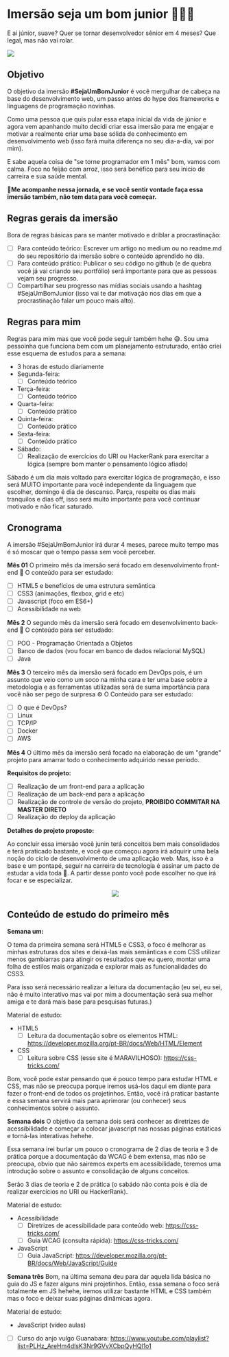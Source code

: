 # Imersão seja um bom junior 🚀👩‍💻
E ai júnior, suave? Quer se tornar desenvolvedor sênior em 4 meses? Que legal, mas não vai rolar.
<div>
 <img src="https://media.giphy.com/media/L95W4wv8nnb9K/giphy.gif">
</div>

## Objetivo
O objetivo da imersão **#SejaUmBomJunior** é você mergulhar de cabeça na base do desenvolvimento web, um passo antes do hype dos frameworks e linguagens de programação novinhas.  

Como uma pessoa que quis pular essa etapa inicial da vida de júnior e agora vem apanhando muito decidi criar essa imersão para me engajar e motivar a realmente criar uma base sólida de conhecimento em desenvolvimento web (isso fará muita diferença no seu dia-a-dia, vai por mim). 

E sabe aquela coisa de "se torne programador em 1 mês" bom, vamos com calma. Foco no feijão com arroz, isso será benéfico para seu inicio de carreira e sua saúde mental. 

🚀**Me acompanhe nessa jornada, e se você sentir vontade faça essa imersão também, não tem data para você começar.**

## Regras gerais da imersão
Bora de regras básicas para se manter motivado e  driblar a procrastinação:

 - [ ] Para conteúdo teórico:
Escrever um artigo no medium ou no readme.md do seu repositório da imersão sobre o conteúdo aprendido no dia.
 - [ ] Para conteúdo prático:
 Publicar o seu código no github (e de quebra você já vai criando seu portfólio) será importante para que as pessoas vejam seu progresso. 
 - [ ] Compartilhar seu progresso nas mídias sociais usando a hashtag #SejaUmBomJunior (isso vai te dar motivação nos dias em que a procrastinação falar um pouco mais alto).
 
## Regras para mim
Regras para mim mas que você pode seguir também hehe 😅.
Sou uma pessoinha que funciona bem com um planejamento estruturado, então criei esse esquema de estudos para a semana:
 - 3 horas de estudo diariamente
 - Segunda-feira: 
   - [ ] Conteúdo teórico
 - Terça-feira:
   - [ ] Conteúdo teórico
 - Quarta-feira:
   - [ ] Conteúdo prático
 - Quinta-feira:
   - [ ] Conteúdo prático
 - Sexta-feira:
   - [ ] Conteúdo prático
 - Sábado:
   - [ ] Realização de exercícios do URI ou HackerRank para exercitar a lógica (sempre bom manter o pensamento lógico afiado)

Sábado é um dia mais voltado para exercitar lógica de programação, e isso será MUITO importante para você independente da linguagem que escolher, domingo é dia de descanso. Parça, respeite os dias mais tranquilos e dias off, isso será muito importante para você continuar motivado e não ficar saturado. 
## Cronograma
A imersão #SejaUmBomJunior irá durar 4 meses, parece muito tempo mas é só moscar que o tempo passa sem você perceber. 

**Mês 01**
O primeiro mês da imersão será focado em desenvolvimento front-end 💖
O conteúdo para ser estudado:

 - [ ] HTML5 e benefícios de uma estrutura semântica
 - [ ] CSS3 (animações, flexbox, grid e etc)
 - [ ] Javascript (foco em ES6+)
 - [ ] Acessibilidade na web

**Mês 2**
O segundo mês da imersão será focado em desenvolvimento back-end 😤
O conteúdo para ser estudado:

 - [ ] POO - Programação Orientada a Objetos
 - [ ] Banco de dados (vou focar em banco de dados relacional MySQL)
 - [ ] Java

**Mês 3**
O terceiro mês da imersão será focado em DevOps pois, é um assunto que veio como um soco na minha cara e ter uma base sobre a metodologia e as ferramentas utilizadas será de suma importância para você não ser pego de surpresa ⚙️
O Conteúdo para ser estudado:

 - [ ] O que é DevOps?
 - [ ] Linux 
 - [ ] TCP/IP
 - [ ] Docker
 - [ ] AWS

**Mês 4**
O último mês da imersão será focado na elaboração de um "grande" projeto para amarrar todo o conhecimento adquirido nesse período. 

**Requisitos do projeto:**
 - [ ] Realização de um front-end para a aplicação
 - [ ] Realização de um back-end para a aplicação
 - [ ] Realização de controle de versão do projeto, **PROIBIDO COMMITAR NA MASTER DIRETO**
 - [ ] Realização do deploy da aplicação

**Detalhes do projeto proposto:**

Ao concluir essa imersão você junin terá conceitos bem mais consolidados e terá praticado bastante, e você que começou agora irá adquirir uma bela noção do ciclo de desenvolvimento de uma aplicação web. Mas, isso é a base e um pontapé, seguir na carreira de tecnologia é assinar um pacto de estudar a vida toda 👿.
A partir desse ponto você pode escolher no que irá focar e se especializar.
<div align="center">
<img src="https://media.giphy.com/media/fAnzw6YK33jMwzp5wp/giphy.gif">
</div>


## Conteúdo de estudo do primeiro mês

**Semana um:**

O tema da primeira semana será HTML5 e CSS3, o foco é melhorar as minhas estruturas dos sites e deixá-las mais semânticas e com CSS utilizar menos gambiarras para atingir os resultados que eu quero, montar uma folha de estilos mais organizada e explorar mais as funcionalidades do CSS3.

Para isso será necessário realizar a leitura da documentação (eu sei, eu sei, não é muito interativo mas vai por mim a documentação será sua melhor amiga e te dará mais base para pesquisas futuras.)

Material de estudo:
 - HTML5
   - [ ] Leitura da documentação sobre os elementos HTML: https://developer.mozilla.org/pt-BR/docs/Web/HTML/Element
 - CSS
   - [ ] Leitura sobre CSS (esse site é MARAVILHOSO):
   https://css-tricks.com/

Bom, você pode estar pensando que é pouco tempo para estudar HTML e CSS, mas não se preocupa porque iremos usá-los daqui em diante para fazer o front-end de todos os projetinhos. Então, você irá praticar bastante e essa semana servirá mais para aprimorar (ou conhecer) seus conhecimentos sobre o assunto.

**Semana dois**
O objetivo da semana dois será conhecer as diretrizes de acessibilidade e começar a colocar javascript nas nossas páginas estáticas e torná-las interativas hehehe. 

Essa semana irei burlar um pouco o cronograma de 2 dias de teoria e 3 de prática porque a documentação da WCAG é bem extensa, mas não se preocupa, obvio que não sairemos experts em acessibilidade, teremos uma introdução sobre o assunto e consolidação de alguns conceitos.

Serão 3 dias de teoria  e 2 de prática (o sabádo não conta pois é dia de realizar exercícios no URI ou HackerRank).

Material de estudo:

 - Acessibilidade
   - [ ] Diretrizes de acessibilidade para conteúdo web: 
   https://css-tricks.com/
   - [ ] Guia WCAG (consulta rápida):
 https://css-tricks.com/
 - JavaScript
   - [ ] Guia JavaScript:
  https://developer.mozilla.org/pt-BR/docs/Web/JavaScript/Guide

**Semana três**
Bom, na última semana deu para dar aquela lida básica no guia do JS e fazer alguns mini projetinhos. Então, essa semana o foco será totalmente em JS hehehe, iremos utilizar bastante HTML e CSS também mas o foco e deixar suas páginas dinâmicas agora. 

Material de estudo:

 - JavaScript (vídeo aulas)
 - [ ] Curso do anjo vulgo Guanabara: 
   https://www.youtube.com/playlist?list=PLHz_AreHm4dlsK3Nr9GVvXCbpQyHQl1o1


